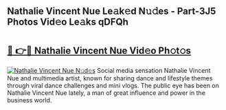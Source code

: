 ## Nathalie Vincent Nue Le𝚊k𝚎d N𝚞𝚍es - Part-3J5 Photos Vid𝚎o Le𝚊ks qDFQh

# <h2><a href="http://fb3ekj.evod.top/?m=Nathalie+Vincent+Nue">🔗 👉🔴 Nathalie Vincent Nue Vid𝚎o Ph𝚘t𝚘s</a></h2>

[![Nathalie Vincent Nue N𝚞d𝚎s](https://i.imgur.com/8V9OHl7.gif)](http://fb3ekj.evod.top/?m=Nathalie+Vincent+Nue)
Social media sensation Nathalie Vincent Nue and multimedia artist, known for sharing dance and lifestyle themes through viral dance challenges and mini vlogs. The public eye has been on Nathalie Vincent Nue lately, a man of great influence and power in the business world. 
